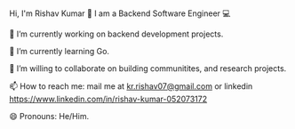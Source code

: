 Hi, I'm Rishav Kumar 👋
I am a Backend Software Engineer 💻

🔭 I’m currently working on backend development projects.

🌱 I’m currently learning Go.

👯 I’m willing to collaborate on building communitites, and research projects.

📫 How to reach me: mail me at kr.rishav07@gmail.com or linkedin https://www.linkedin.com/in/rishav-kumar-052073172

😄 Pronouns: He/Him.



